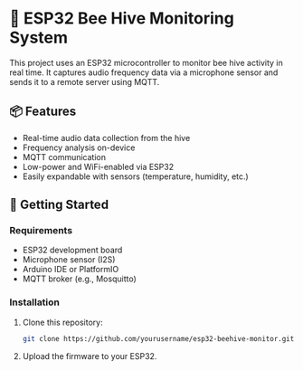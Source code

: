 # 🐝 ESP32 Bee Hive Monitoring System

This project uses an ESP32 microcontroller to monitor bee hive activity in real time. It captures audio frequency data via a microphone sensor and sends it to a remote server using MQTT.

## 📦 Features

- Real-time audio data collection from the hive
- Frequency analysis on-device 
- MQTT communication
- Low-power and WiFi-enabled via ESP32
- Easily expandable with sensors (temperature, humidity, etc.)

## 🚀 Getting Started

### Requirements

- ESP32 development board
- Microphone sensor (I2S)
- Arduino IDE or PlatformIO
- MQTT broker (e.g., Mosquitto)

### Installation

1. Clone this repository:
   ```bash
   git clone https://github.com/yourusername/esp32-beehive-monitor.git
2.	Upload the firmware to your ESP32.
